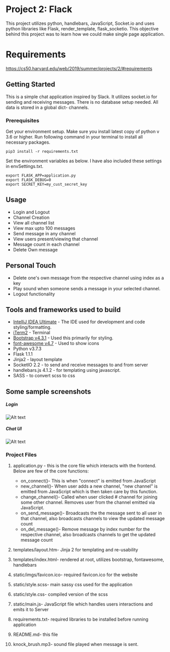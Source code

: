 # Project 2: Flack

This project utilizes python, handlebars, JavaScript, Socket.io and uses python libraries like Flask, render_template, flask_socketio. This objective behind this project was to learn how we could make single page application. 

# Requirements
https://cs50.harvard.edu/web/2019/summer/projects/2/#requirements

## Getting Started
This is a simple chat application inspired by Slack. It utilizes socket.io for sending and receiving messages.
There is no database setup needed. All data is stored in a global dict- channels. 

### Prerequisites

Get your environment setup. Make sure you install latest copy of python v 3.6 or higher. Run following command in your terminal to install all necessary packages.

```
pip3 install -r requirements.txt
```
Set the environment variables as below. I have also included these settings in envSettings.txt.
```
export FLASK_APP=application.py
export FLASK_DEBUG=0
export SECRET_KEY=my_cust_secret_key
```

## Usage

* Login and Logout
* Channel Creation
* View all channel list
* View max upto 100 messages
* Send message in any channel
* View users present/viewing that channel
* Message count in each channel
* Delete Own message

## Personal Touch

* Delete one's own message from the respective channel using index as a key
* Play sound when someone sends a message in your selected channel.
* Logout functionality

## Tools and frameworks used to build

* [IntelliJ IDEA Ultimate](https://www.jetbrains.com/idea/) - The IDE used for development and code styling/formatting. 
* [iTerm2](https://www.iterm2.com/) - Terminal
* [Bootstrap v4.3.1](https://getbootstrap.com/) - Used this primarily for styling.
* [font-awesome v4.7](https://fontawesome.com/v4.7.0/) - Used to show icons
* Python v3.7.3
* Flask 1.1.1
* Jinja2 - layout template
* SocketIO 2.2 - to send and receive messages to and from server
* handlebars.js 4.1.2 - for templating using javascript.
* SASS - to convert scss to css

## Some sample screenshots
##### Login
![Alt text](/../master/examples/login_chat.png?raw=true "Login")
##### Chat UI
![Alt text](/../master/examples/message_conv_del.png?raw=true "Flack")

### Project Files
1. application.py - this is the core file which interacts with the frontend. Below are few of the core functions:
    * on_connect()- This is when "connect" is emitted from JavaScript
    * new_channel()- When user adds a new channel, "new channel" is emitted from JavaScript which is then taken care by this function.
    * change_channel()- Called when user clicked # channel for joining some other channel. Removes user from the channel emitted via JavaScript.
    * on_send_message()- Broadcasts the the message sent to all user in that channel, also broadcasts channels to view the updated message count
    * on_del_message()- Remove message by index number for the respective channel, also broadcasts channels to get the updated message count

2. templates/layout.htm- Jinja 2 for templating and re-usability 
3. templates/index.html- rendered at root, utilizes bootstrap, fontawesome, handlebars
3. static/imgs/favicon.ico- required favicon.ico for the website
4. static/style.scss- main sassy css used for the application
5. static/style.css- compiled version of the scss
6. static/main.js- JavaScript file which handles users interactions and emits it to Server
7. requirements.txt- required libraries to be installed before running application
8. README.md- this file
9. knock_brush.mp3- sound file played when message is sent.  

     
                                 
